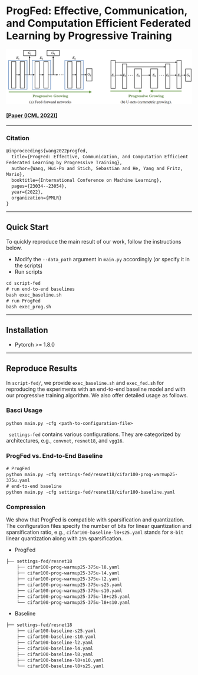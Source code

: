 # ProgFed: Effective, Communication, and Computation Efficient Federated Learning by Progressive Training

![alt text](assets/arch.png "Title")

#### [[Paper (ICML 2022)]](https://arxiv.org/abs/2110.05323)
------------------------------------

### Citation
```
@inproceedings{wang2022progfed,
  title={ProgFed: Effective, Communication, and Computation Efficient Federated Learning by Progressive Training},
  author={Wang, Hui-Po and Stich, Sebastian and He, Yang and Fritz, Mario},
  booktitle={International Conference on Machine Learning},
  pages={23034--23054},
  year={2022},
  organization={PMLR}
}
```
------------------------------------
## Quick Start
To quickly reproduce the main result of our work, follow the instructions below.

- Modify the ```--data_path``` argument in ```main.py``` accordingly (or specify it in the scripts)
- Run scripts
```
cd script-fed
# run end-to-end baselines
bash exec_baseline.sh
# run ProgFed
bash exec_prog.sh
```
------------------------------------
## Installation
- Pytorch >= 1.8.0
------------------------------------
## Reproduce Results
In ```script-fed/```, we provide ```exec_baseline.sh``` and ```exec_fed.sh``` for reproducing the experiments with an end-to-end baseline model and with our progressive training algorithm. We also offer detailed usage as follows.

### Basci Usage
```
python main.py -cfg <path-to-configuration-file>
```
``` settings-fed``` contains various configurations. They are categorized by architectures, e.g., ```convnet```, ```resnet18```, and ```vgg16```.
### ProgFed vs. End-to-End Baseline
```
# ProgFed
python main.py -cfg settings-fed/resnet18/cifar100-prog-warmup25-375u.yaml
# end-to-end baseline
python main.py -cfg settings-fed/resnet18/cifar100-baseline.yaml
```
### Compression
We show that ProgFed is compatible with sparsification and quantization. The configuration files specify the number of bits for linear quantization and sparsification ratio, e.g., ```cifar100-baseline-l8+s25.yaml``` stands for ```8-bit``` linear quantization along with ```25%``` sparsification.
- ProgFed
```
├── settings-fed/resnet18
    ├── cifar100-prog-warmup25-375u-l8.yaml
    ├── cifar100-prog-warmup25-375u-l4.yaml
    ├── cifar100-prog-warmup25-375u-l2.yaml
    ├── cifar100-prog-warmup25-375u-s25.yaml
    ├── cifar100-prog-warmup25-375u-s10.yaml
    ├── cifar100-prog-warmup25-375u-l8+s25.yaml
    └── cifar100-prog-warmup25-375u-l8+s10.yaml

```
- Baseline
```
├── settings-fed/resnet18
    ├── cifar100-baseline-s25.yaml
    ├── cifar100-baseline-s10.yaml
    ├── cifar100-baseline-l2.yaml
    ├── cifar100-baseline-l4.yaml
    ├── cifar100-baseline-l8.yaml
    ├── cifar100-baseline-l8+s10.yaml
    └── cifar100-baseline-l8+s25.yaml

```
